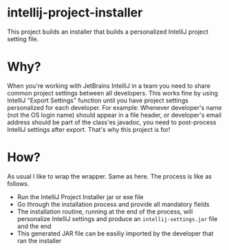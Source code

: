 # intellij-project-installer
This project builds an installer that builds a personalized IntelliJ project setting file.

# Why?
When you're working with JetBrains IntelliJ in a team you need to share common project settings between all developers. This works fine by using IntelliJ "Export Settings" function until you have project settings personalized for each developer. For example: Whenever developer's name (not the OS login name) should appear in a file header, or developer's email address should be part of the class'es javadoc, you need to post-process IntelliJ settings after export. That's why this project is for!

# How?
As usual I like to wrap the wrapper. Same as here. The process is like as follows.
 -  Run the IntelliJ Project Installer jar or exe file
 -  Go through the installation process and provide all mandatory fields
 -  The installation routine, running at the end of the process, will personalize IntelliJ settings and produce an `intellij-settings.jar` file and the end
 -  This generated JAR file can be easiliy imported by the developer that ran the installer
